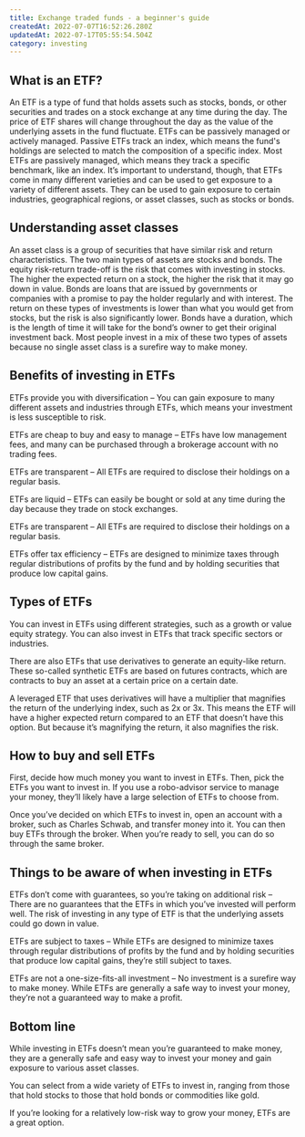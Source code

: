 ```yaml
---
title: Exchange traded funds - a beginner's guide
createdAt: 2022-07-07T16:52:26.280Z
updatedAt: 2022-07-17T05:55:54.504Z
category: investing
---
```


## What is an ETF?

An ETF is a type of fund that holds assets such as stocks, bonds, or other securities and trades on a stock exchange at any time during the day. The price of ETF shares will change throughout the day as the value of the underlying assets in the fund fluctuate. ETFs can be passively managed or actively managed. Passive ETFs track an index, which means the fund's holdings are selected to match the composition of a specific index.
Most ETFs are passively managed, which means they track a specific benchmark, like an index. It’s important to understand, though, that ETFs come in many different varieties and can be used to get exposure to a variety of different assets. They can be used to gain exposure to certain industries, geographical regions, or asset classes, such as stocks or bonds. 
## Understanding asset classes

An asset class is a group of securities that have similar risk and return characteristics. The two main types of assets are stocks and bonds.
The equity risk-return trade-off is the risk that comes with investing in stocks. The higher the expected return on a stock, the higher the risk that it may go down in value.
Bonds are loans that are issued by governments or companies with a promise to pay the holder regularly and with interest.
The return on these types of investments is lower than what you would get from stocks, but the risk is also significantly lower.
Bonds have a duration, which is the length of time it will take for the bond’s owner to get their original investment back.
Most people invest in a mix of these two types of assets because no single asset class is a surefire way to make money.

## Benefits of investing in ETFs

ETFs provide you with diversification – You can gain exposure to many different assets and industries through ETFs, which means your investment is less susceptible to risk.

ETFs are cheap to buy and easy to manage – ETFs have low management fees, and many can be purchased through a brokerage account with no trading fees.

ETFs are transparent – All ETFs are required to disclose their holdings on a regular basis.

ETFs are liquid – ETFs can easily be bought or sold at any time during the day because they trade on stock exchanges.

ETFs are transparent – All ETFs are required to disclose their holdings on a regular basis.

ETFs offer tax efficiency – ETFs are designed to minimize taxes through regular distributions of profits by the fund and by holding securities that produce low capital gains.

## Types of ETFs

You can invest in ETFs using different strategies, such as a growth or value equity strategy. You can also invest in ETFs that track specific sectors or industries.

There are also ETFs that use derivatives to generate an equity-like return. These so-called synthetic ETFs are based on futures contracts, which are contracts to buy an asset at a certain price on a certain date.

A leveraged ETF that uses derivatives will have a multiplier that magnifies the return of the underlying index, such as 2x or 3x. This means the ETF will have a higher expected return compared to an ETF that doesn’t have this option. But because it’s magnifying the return, it also magnifies the risk.

## How to buy and sell ETFs

First, decide how much money you want to invest in ETFs. Then, pick the ETFs you want to invest in. If you use a robo-advisor service to manage your money, they’ll likely have a large selection of ETFs to choose from. 

Once you’ve decided on which ETFs to invest in, open an account with a broker, such as Charles Schwab, and transfer money into it. You can then buy ETFs through the broker. When you’re ready to sell, you can do so through the same broker.

## Things to be aware of when investing in ETFs

ETFs don’t come with guarantees, so you’re taking on additional risk – There are no guarantees that the ETFs in which you’ve invested will perform well. The risk of investing in any type of ETF is that the underlying assets could go down in value.

ETFs are subject to taxes – While ETFs are designed to minimize taxes through regular distributions of profits by the fund and by holding securities that produce low capital gains, they’re still subject to taxes.

ETFs are not a one-size-fits-all investment – No investment is a surefire way to make money. While ETFs are generally a safe way to invest your money, they’re not a guaranteed way to make a profit.

## Bottom line

While investing in ETFs doesn’t mean you’re guaranteed to make money, they are a generally safe and easy way to invest your money and gain exposure to various asset classes.

You can select from a wide variety of ETFs to invest in, ranging from those that hold stocks to those that hold bonds or commodities like gold.

If you’re looking for a relatively low-risk way to grow your money, ETFs are a great option.
